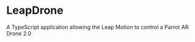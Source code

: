 LeapDrone
=========

A TypeScript application allowing the Leap Motion to control a Parrot AR Drone 2.0
